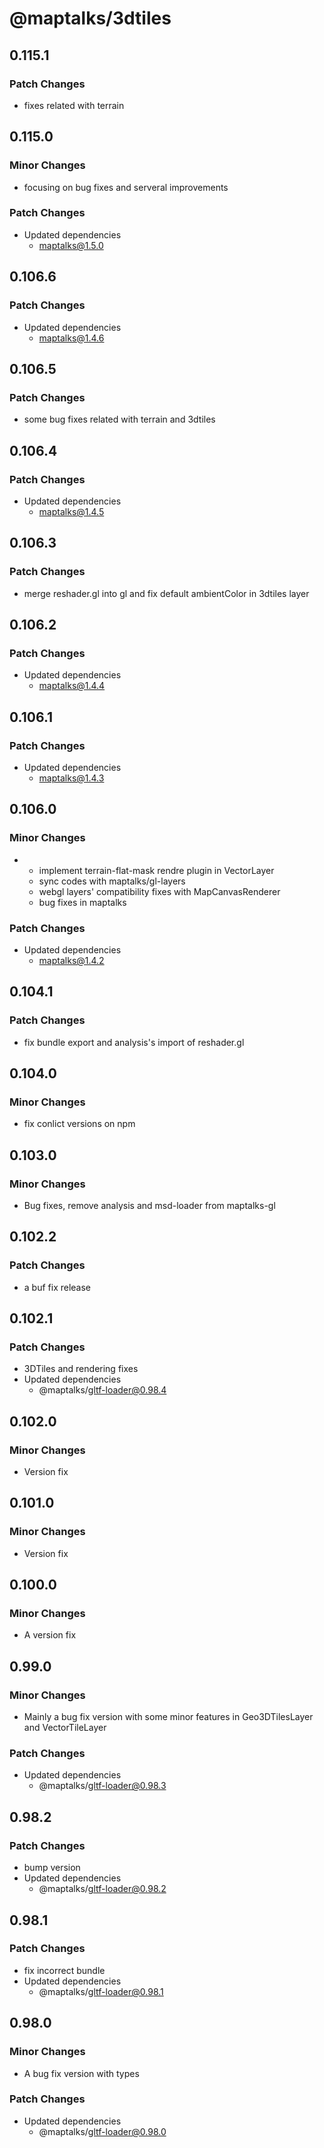 # @maptalks/3dtiles

## 0.115.1

### Patch Changes

- fixes related with terrain

## 0.115.0

### Minor Changes

- focusing on bug fixes and serveral improvements

### Patch Changes

- Updated dependencies
  - maptalks@1.5.0

## 0.106.6

### Patch Changes

- Updated dependencies
  - maptalks@1.4.6

## 0.106.5

### Patch Changes

- some bug fixes related with terrain and 3dtiles

## 0.106.4

### Patch Changes

- Updated dependencies
  - maptalks@1.4.5

## 0.106.3

### Patch Changes

- merge reshader.gl into gl and fix default ambientColor in 3dtiles layer

## 0.106.2

### Patch Changes

- Updated dependencies
  - maptalks@1.4.4

## 0.106.1

### Patch Changes

- Updated dependencies
  - maptalks@1.4.3

## 0.106.0

### Minor Changes

- - implement terrain-flat-mask rendre plugin in VectorLayer
  - sync codes with maptalks/gl-layers
  - webgl layers' compatibility fixes with MapCanvasRenderer
  - bug fixes in maptalks

### Patch Changes

- Updated dependencies
  - maptalks@1.4.2

## 0.104.1

### Patch Changes

- fix bundle export and analysis's import of reshader.gl

## 0.104.0

### Minor Changes

- fix conlict versions on npm

## 0.103.0

### Minor Changes

- Bug fixes, remove analysis and msd-loader from maptalks-gl

## 0.102.2

### Patch Changes

- a buf fix release

## 0.102.1

### Patch Changes

- 3DTiles and rendering fixes
- Updated dependencies
  - @maptalks/gltf-loader@0.98.4

## 0.102.0

### Minor Changes

- Version fix

## 0.101.0

### Minor Changes

- Version fix

## 0.100.0

### Minor Changes

- A version fix

## 0.99.0

### Minor Changes

- Mainly a bug fix version with some minor features in Geo3DTilesLayer and VectorTileLayer

### Patch Changes

- Updated dependencies
  - @maptalks/gltf-loader@0.98.3

## 0.98.2

### Patch Changes

- bump version
- Updated dependencies
  - @maptalks/gltf-loader@0.98.2

## 0.98.1

### Patch Changes

- fix incorrect bundle
- Updated dependencies
  - @maptalks/gltf-loader@0.98.1

## 0.98.0

### Minor Changes

- A bug fix version with types

### Patch Changes

- Updated dependencies
  - @maptalks/gltf-loader@0.98.0
